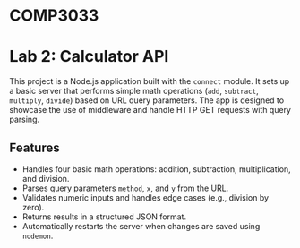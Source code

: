 # COMP3033
# Lab 2: Calculator API

This project is a Node.js application built with the `connect` module. It sets up a basic server that performs simple math operations (`add`, `subtract`, `multiply`, `divide`) based on URL query parameters. The app is designed to showcase the use of middleware and handle HTTP GET requests with query parsing.

## Features

- Handles four basic math operations: addition, subtraction, multiplication, and division.
- Parses query parameters `method`, `x`, and `y` from the URL.
- Validates numeric inputs and handles edge cases (e.g., division by zero).
- Returns results in a structured JSON format.
- Automatically restarts the server when changes are saved using `nodemon`.
